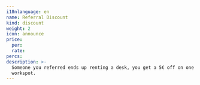 ```yaml
---
i18nlanguage: en
name: Referral Discount
kind: discount
weight: 2
icon: announce
price:
  per:
  rate:
percs:
description: >-
  Someone you referred ends up renting a desk, you get a 5€ off on one
  workspot.
---
```

